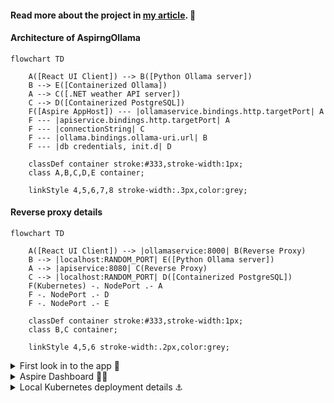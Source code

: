 #### Read more about the project in [my article](https://cynicdog.github.io/posts/azure-aspire-with-containerized-ollama/). 📰

#### Architecture of AspirngOllama 
``` mermaid
flowchart TD
    
    A([React UI Client]) --> B([Python Ollama server])
    B --> E([Containerized Ollama])
    A --> C([.NET weather API server])
    C --> D([Containerized PostgreSQL])
    F([Aspire AppHost]) --- |ollamaservice.bindings.http.targetPort| A
    F --- |apiservice.bindings.http.targetPort| A
    F --- |connectionString| C
    F --- |ollama.bindings.ollama-uri.url| B
    F --- |db credentials, init.d| D
     
    classDef container stroke:#333,stroke-width:1px;
    class A,B,C,D,E container;

    linkStyle 4,5,6,7,8 stroke-width:.3px,color:grey;
```

#### Reverse proxy details
```mermaid
flowchart TD
    
    A([React UI Client]) --> |ollamaservice:8000| B(Reverse Proxy)
    B --> |localhost:RANDOM_PORT| E([Python Ollama server])
    A --> |apiservice:8080| C(Reverse Proxy)
    C --> |localhost:RANDOM_PORT| D([Containerized PostgreSQL])
    F(Kubernetes) -. NodePort .- A 
    F -. NodePort .- D
    F -. NodePort .- E

    classDef container stroke:#333,stroke-width:1px;
    class B,C container;

    linkStyle 4,5,6 stroke-width:.2px,color:grey;
```

<details>
  <summary>First look in to the app 👀</summary>
  <img src="https://github.com/user-attachments/assets/0411f62d-2976-4c6d-a5a4-a42440a33013"></img>
</details>

<details>
  <summary>Aspire Dashboard 👨‍🏫</summary>
  <img src="https://github.com/user-attachments/assets/b558e398-d955-4ccd-afbb-6a529416298e"></img>
</details>

<details>
  <summary>Local Kubernetes deployment details ⚓</summary>
  <img src="https://github.com/user-attachments/assets/9db18082-ad24-4e12-ab2b-33093cfb7f89"></img>
</details>
